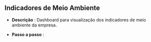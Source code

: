 ## Indicadores de Meio Ambiente 

- **Descrição** : Dashboard para visualização dos indicadores de meio ambiente da empresa.

- **Passo a passo** :